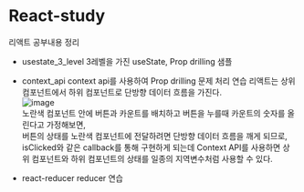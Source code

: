 # React-study
리액트 공부내용 정리

* usestate_3_level 3레벨을 가진 useState, Prop drilling 샘플
  

* context_api context api를 사용하여 Prop drilling 문제 처리 연습
  리액트는 상위컴포넌트에서 하위 컴포넌트로 단방향 데이터 흐름을 가진다.  
  ![image](https://user-images.githubusercontent.com/37682970/167879952-32b1a03a-a9f7-4e11-bc87-07f760666181.png)  
  노란색 컴포넌트 안에 버튼과 카운트를 배치하고 버튼을 누를때 카운트의 숫자를 올린다고 가정해보면,  
  버튼의 상태를 노란색 컴포넌트에 전달하려면 단방향 데이터 흐름을 깨게 되므로, isClicked와 같은 callback를 통해 구현하게 되는데
  Context API를 사용하면 상위 컴포넌트와 하위 컴포넌트의 상태를 일종의 지역변수처럼 사용할 수 있다.
  


* react-reducer reducer 연습 
